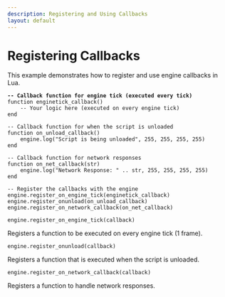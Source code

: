 ```yaml
---
description: Registering and Using Callbacks
layout: default
---
```


# Registering Callbacks

This example demonstrates how to register and use engine callbacks in Lua.

<pre><code><strong>-- Callback function for engine tick (executed every tick)
</strong>function enginetick_callback()
    -- Your logic here (executed on every engine tick)
end

-- Callback function for when the script is unloaded
function on_unload_callback()
    engine.log("Script is being unloaded", 255, 255, 255, 255)
end

-- Callback function for network responses
function on_net_callback(str)
    engine.log("Network Response: " .. str, 255, 255, 255, 255)
end

-- Register the callbacks with the engine
engine.register_on_engine_tick(enginetick_callback)
engine.register_onunload(on_unload_callback)
engine.register_on_network_callback(on_net_callback)
</code></pre>



`engine.register_on_engine_tick(callback)`

Registers a function to be executed on every engine tick (1 frame).



`engine.register_onunload(callback)`

Registers a function that is executed when the script is unloaded.



`engine.register_on_network_callback(callback)`

Registers a function to handle network responses.
